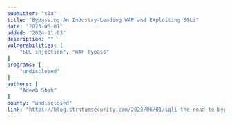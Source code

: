 ```yaml
---
submitter: "c2a"
title: "Bypassing An Industry-Leading WAF and Exploiting SQLi"
date: "2023-06-01"
added: "2024-11-03"
description: ""
vulnerabilities: [
    "SQL injection", "WAF bypass"
]
programs: [
    "undisclosed"
]
authors: [
    "Adeeb Shah"
]
bounty: "undisclosed"
link: "https://blog.stratumsecurity.com/2023/06/01/sqli-the-road-to-bypassing-an-industry-leading-waf/"
---
```




